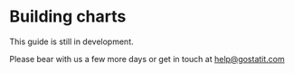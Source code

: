 # Building charts

This guide is still in development.

Please bear with us a few more days or get in touch at help@gostatit.com
